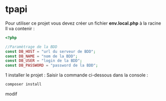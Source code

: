 # tpapi
Pour utiliser ce projet vous devez créer un fichier **env.local.php** à la racine
Il va contenir :
```php
<?php

//Paramètrage de la BDD
const DB_HOST = "url du serveur de BDD";
const DB_NAME = "nom de la BDD";
const DB_USER = "login de la BDD";
const DB_PASSWORD = "password de la BDD";
```
1 installer le projet :
Saisir la commande ci-dessous dans la console :

```bash
composer install
```
modif
